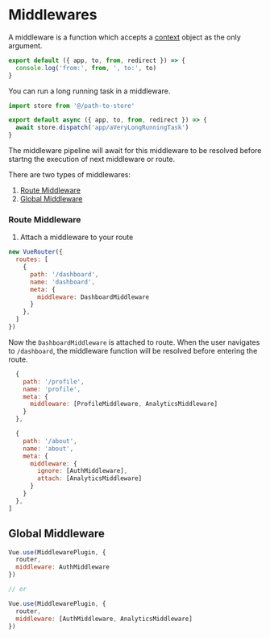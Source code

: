 # Middlewares

A middleware is a function which accepts a [context](context) object as the only
argument.

```javascript
export default ({ app, to, from, redirect }) => {
  console.log('from:', from, ', to:', to)
}
```

You can run a long running task in a middleware.

```javascript
import store from '@/path-to-store'

export default async ({ app, to, from, redirect }) => {
  await store.dispatch('app/aVeryLongRunningTask')
}
```

The middleware pipeline will await for this middleware to
be resolved before startng the execution of next middleware or route.

There are two types of middlewares:

1. [Route Middleware](#route-middleware)
2. [Global Middleware](#global-middleware)

### Route Middleware

1. Attach a middleware to your route

```javascript
new VueRouter({
  routes: [
    {
      path: '/dashboard',
      name: 'dashboard',
      meta: {
        middleware: DashboardMiddleware
      }
    },
  ]
})
```

Now the `DashboardMiddleware` is attached to route. When the user
navigates to `/dashboard`, the middleware function will be resolved before entering
the route.

```javascript
  {
    path: '/profile',
    name: 'profile',
    meta: {
      middleware: [ProfileMiddleware, AnalyticsMiddleware]
    }
  },
```

```javascript
  {
    path: '/about',
    name: 'about',
    meta: {
      middleware: {
        ignore: [AuthMiddleware],
        attach: [AnalyticsMiddleware]
      }
    }
  },
]
```

## Global Middleware

```javascript
Vue.use(MiddlewarePlugin, {
  router,
  middleware: AuthMiddleware
})

// or

Vue.use(MiddlewarePlugin, {
  router,
  middleware: [AuthMiddleware, AnalyticsMiddleware]
})
```
